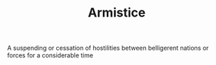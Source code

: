 ---
title: Armistice
letter: A
permalink: "/definitions/armistice.html"
body: A suspending or cessation of hostilities between belligerent nations or forces
  for a considerable time
published_at: '2018-07-07'
layout: post
---